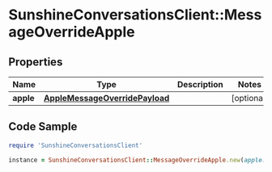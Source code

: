 # SunshineConversationsClient::MessageOverrideApple

## Properties

Name | Type | Description | Notes
------------ | ------------- | ------------- | -------------
**apple** | [**AppleMessageOverridePayload**](AppleMessageOverridePayload.md) |  | [optional] 

## Code Sample

```ruby
require 'SunshineConversationsClient'

instance = SunshineConversationsClient::MessageOverrideApple.new(apple: null)
```


